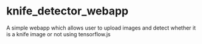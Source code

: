 # knife_detector_webapp
A simple webapp which allows user to upload images and detect whether it is a knife image or not using tensorflow.js
